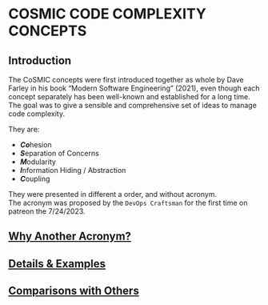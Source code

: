 # COSMIC CODE COMPLEXITY CONCEPTS

## Introduction

The CoSMIC concepts were first introduced together as whole by Dave Farley in his book
“Modern Software Engineering” (2021), even though each concept separately has been well-known
and established for a long time.  
The goal was to give a sensible and comprehensive set of ideas to manage code complexity.

They are:

- ***Co***hesion
- ***S***eparation of Concerns
- ***M***odularity
- ***I***nformation Hiding / Abstraction
- ***C***oupling

They were presented in different a order, and without acronym.  
The acronym was proposed by the `DevOps Craftsman` for the first time on patreon the 7/24/2023.

## [Why Another Acronym?](/cosmic/why.md)

## [Details & Examples](/cosmic/README.md)

## [Comparisons with Others](/others/README.md)
